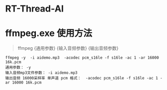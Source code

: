 # RT-Thread-AI

# ffmpeg.exe 使用方法
> ffmpeg {通用参数} {输入音频参数}  {输出音频参数}
```
ffmpeg -y  -i aidemo.mp3  -acodec pcm_s16le -f s16le -ac 1 -ar 16000 16k.pcm
通用参数： -y
输入音频mp3文件参数： -i aidemo.mp3
输出音频 16000采样率 单声道 pcm 格式：  -acodec pcm_s16le -f s16le -ac 1 -ar 16000 16k.pcm
```

